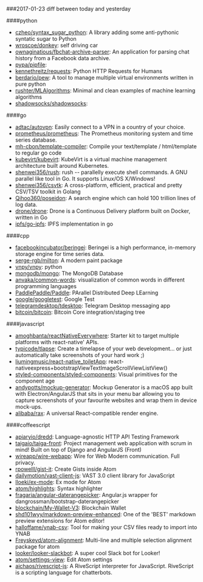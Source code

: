 ###2017-01-23
diff between today and yesterday

####python
* [czheo/syntax_sugar_python](https://github.com/czheo/syntax_sugar_python): A library adding some anti-pythonic syntatic sugar to Python
* [wroscoe/donkey](https://github.com/wroscoe/donkey): self driving car
* [ownaginatious/fbchat-archive-parser](https://github.com/ownaginatious/fbchat-archive-parser): An application for parsing chat history from a Facebook data archive.
* [pypa/pipfile](https://github.com/pypa/pipfile): 
* [kennethreitz/requests](https://github.com/kennethreitz/requests): Python HTTP Requests for Humans
* [berdario/pew](https://github.com/berdario/pew): A tool to manage multiple virtual environments written in pure python
* [rushter/MLAlgorithms](https://github.com/rushter/MLAlgorithms): Minimal and clean examples of machine learning algorithms
* [shadowsocks/shadowsocks](https://github.com/shadowsocks/shadowsocks): 

####go
* [adtac/autovpn](https://github.com/adtac/autovpn): Easily connect to a VPN in a country of your choice.
* [prometheus/prometheus](https://github.com/prometheus/prometheus): The Prometheus monitoring system and time series database.
* [mh-cbon/template-compiler](https://github.com/mh-cbon/template-compiler): Compile your text/template / html/template to regular go code
* [kubevirt/kubevirt](https://github.com/kubevirt/kubevirt): KubeVirt is a virtual machine management architecture built around Kubernetes.
* [shenwei356/rush](https://github.com/shenwei356/rush): rush -- parallelly execute shell commands. A GNU parallel like tool in Go. It supports Linux/OS X/Windows!
* [shenwei356/csvtk](https://github.com/shenwei356/csvtk): A cross-platform, efficient, practical and pretty CSV/TSV toolkit in Golang
* [Qihoo360/poseidon](https://github.com/Qihoo360/poseidon): A search engine which can hold 100 trillion lines of log data.
* [drone/drone](https://github.com/drone/drone): Drone is a Continuous Delivery platform built on Docker, written in Go
* [ipfs/go-ipfs](https://github.com/ipfs/go-ipfs): IPFS implementation in go

####cpp
* [facebookincubator/beringei](https://github.com/facebookincubator/beringei): Beringei is a high performance, in-memory storage engine for time series data.
* [serge-rgb/milton](https://github.com/serge-rgb/milton): A modern paint package
* [vnpy/vnpy](https://github.com/vnpy/vnpy): python
* [mongodb/mongo](https://github.com/mongodb/mongo): The MongoDB Database
* [anvaka/common-words](https://github.com/anvaka/common-words): visualization of common words in different programming languages
* [PaddlePaddle/Paddle](https://github.com/PaddlePaddle/Paddle): PArallel Distributed Deep LEarning
* [google/googletest](https://github.com/google/googletest): Google Test
* [telegramdesktop/tdesktop](https://github.com/telegramdesktop/tdesktop): Telegram Desktop messaging app
* [bitcoin/bitcoin](https://github.com/bitcoin/bitcoin): Bitcoin Core integration/staging tree

####javascript
* [amoghbanta/reactNativeEverywhere](https://github.com/amoghbanta/reactNativeEverywhere): Starter kit to target multiple platforms    with react-native' APIs.
* [typicode/tlapse](https://github.com/typicode/tlapse):  Create a timelapse of your web development... or just automatically take screenshots of your hard work ;)
* [liumingmusic/react-native_toiletApp](https://github.com/liumingmusic/react-native_toiletApp): react-nativeexpress+bootstrapViewTextImageScrollViewListView()
* [styled-components/styled-components](https://github.com/styled-components/styled-components): Visual primitives for the component age 
* [andypotts/mockup-generator](https://github.com/andypotts/mockup-generator): Mockup Generator is a macOS app built with Electron/AngularJS that sits in your menu bar allowing you to capture screenshots of your favourite websites and wrap them in device mock-ups.
* [alibaba/rax](https://github.com/alibaba/rax):  A universal React-compatible render engine.

####coffeescript
* [apiaryio/dredd](https://github.com/apiaryio/dredd): Language-agnostic HTTP API Testing Framework
* [taigaio/taiga-front](https://github.com/taigaio/taiga-front): Project management web application with scrum in mind! Built on top of Django and AngularJS (Front)
* [wireapp/wire-webapp](https://github.com/wireapp/wire-webapp):  Wire for Web  Modern communication. Full privacy.
* [rpowelll/gist-it](https://github.com/rpowelll/gist-it): Create Gists inside Atom
* [dailymotion/vast-client-js](https://github.com/dailymotion/vast-client-js): VAST 3.0 client library for JavaScript
* [lloeki/ex-mode](https://github.com/lloeki/ex-mode): Ex mode for Atom
* [atom/highlights](https://github.com/atom/highlights): Syntax highlighter
* [fragaria/angular-daterangepicker](https://github.com/fragaria/angular-daterangepicker): Angular.js wrapper for dangrossman/bootstrap-daterangepicker
* [blockchain/My-Wallet-V3](https://github.com/blockchain/My-Wallet-V3): Blockchain Wallet
* [shd101wyy/markdown-preview-enhanced](https://github.com/shd101wyy/markdown-preview-enhanced): One of the 'BEST' markdown preview extensions for Atom editor!
* [halloffame/ynab-csv](https://github.com/halloffame/ynab-csv): Tool for making your CSV files ready to import into YNAB
* [Freyskeyd/atom-alignment](https://github.com/Freyskeyd/atom-alignment): Multi-line and multiple selection alignment package for atom
* [looker/looker-slackbot](https://github.com/looker/looker-slackbot): A super cool Slack bot for Looker!
* [atom/settings-view](https://github.com/atom/settings-view): Edit Atom settings
* [aichaos/rivescript-js](https://github.com/aichaos/rivescript-js): A RiveScript interpreter for JavaScript. RiveScript is a scripting language for chatterbots.
